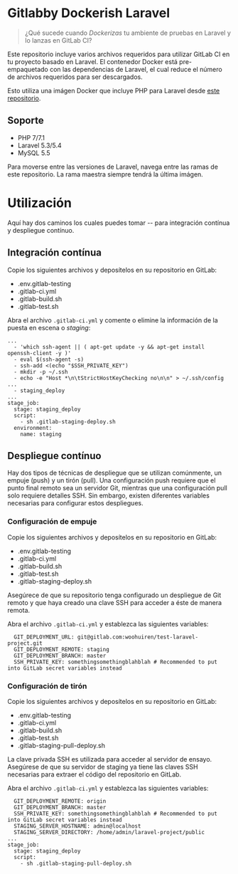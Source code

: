 # Gitlabby Dockerish Laravel

> ¿Qué sucede cuando *Dockerizas* tu ambiente de pruebas en Laravel y lo lanzas en GitLab CI?

Este repositorio incluye varios archivos requeridos para utilizar GitLab CI en tu proyecto basado en Laravel. El contenedor Docker está pre-empaquetado con las dependencias de Laravel, el cual reduce el número de archivos requeridos para ser descargados.

Esto utiliza una imágen Docker que incluye PHP para Laravel desde [este repositorio](https://github.com/GIANTCRAB/php-laravel-env).

## Soporte
* PHP 7/7.1
* Laravel 5.3/5.4
* MySQL 5.5

Para moverse entre las versiones de Laravel, navega entre las ramas de este repositorio. La rama maestra siempre tendrá la última imágen.

# Utilización

Aquí hay dos caminos los cuales puedes tomar -- para integración contínua y despliegue contínuo. 

## Integración contínua

Copie los siguientes archivos y deposítelos en su repositorio en GitLab:

* .env.gitlab-testing
* .gitlab-ci.yml
* .gitlab-build.sh
* .gitlab-test.sh

Abra el archivo `.gitlab-ci.yml` y comente o elimine la información de la puesta en escena o *staging*: 

```
...
  - 'which ssh-agent || ( apt-get update -y && apt-get install openssh-client -y )'
  - eval $(ssh-agent -s)
  - ssh-add <(echo "$SSH_PRIVATE_KEY")
  - mkdir -p ~/.ssh
  - echo -e "Host *\n\tStrictHostKeyChecking no\n\n" > ~/.ssh/config
...
  - staging_deploy
...
stage_job:
  stage: staging_deploy
  script:
    - sh .gitlab-staging-deploy.sh
  environment:
    name: staging
```

## Despliegue contínuo

Hay dos tipos de técnicas de despliegue que se utilizan comúnmente, un empuje (push) y un tirón (pull). Una configuración push requiere que el punto final remoto sea un servidor Git, mientras que una configuración pull solo requiere detalles SSH. Sin embargo, existen diferentes variables necesarias para configurar estos despliegues.

### Configuración de empuje

Copie los siguientes archivos y deposítelos en su repositorio en GitLab:

* .env.gitlab-testing
* .gitlab-ci.yml
* .gitlab-build.sh
* .gitlab-test.sh
* .gitlab-staging-deploy.sh

Asegúrece de que su repositorio tenga configurado un despliegue de Git remoto y que haya creado una clave SSH para acceder a éste de manera remota.

Abra el archivo `.gitlab-ci.yml` y establezca las siguientes variables:

```
  GIT_DEPLOYMENT_URL: git@gitlab.com:woohuiren/test-laravel-project.git
  GIT_DEPLOYMENT_REMOTE: staging
  GIT_DEPLOYMENT_BRANCH: master
  SSH_PRIVATE_KEY: somethingsomethingblahblah # Recommended to put into GitLab secret variables instead
```

### Configuración de tirón

Copie los siguientes archivos y deposítelos en su repositorio en GitLab:

* .env.gitlab-testing
* .gitlab-ci.yml
* .gitlab-build.sh
* .gitlab-test.sh
* .gitlab-staging-pull-deploy.sh

La clave privada SSH es utilizada para acceder al servidor de ensayo. Asegúrese de que su servidor de staging ya tiene las claves SSH necesarias para extraer el código del repositorio en GitLab.

Abra el archivo `.gitlab-ci.yml` y establezca las siguientes variables:

```
  GIT_DEPLOYMENT_REMOTE: origin
  GIT_DEPLOYMENT_BRANCH: master
  SSH_PRIVATE_KEY: somethingsomethingblahblah # Recommended to put into GitLab secret variables instead
  STAGING_SERVER_HOSTNAME: admin@localhost
  STAGING_SERVER_DIRECTORY: /home/admin/laravel-project/public
...
stage_job:
  stage: staging_deploy
  script:
    - sh .gitlab-staging-pull-deploy.sh
```
